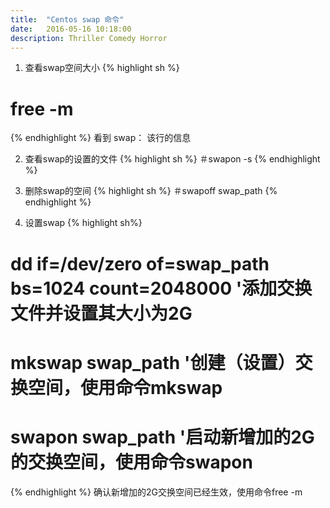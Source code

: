 ```yaml
---
title:  "Centos swap 命令"
date:   2016-05-16 10:18:00
description: Thriller Comedy Horror
---
```


1. 查看swap空间大小
{% highlight sh %}
# free -m
{% endhighlight %}
看到 swap： 该行的信息

2. 查看swap的设置的文件
{% highlight sh %}
＃swapon -s
{% endhighlight %}

3. 删除swap的空间
{% highlight sh %}
＃swapoff  swap_path
{% endhighlight %}

4. 设置swap
{% highlight sh%}
# dd if=/dev/zero of=swap_path bs=1024 count=2048000      '添加交换文件并设置其大小为2G
# mkswap swap_path   '创建（设置）交换空间，使用命令mkswap
# swapon swap_path   '启动新增加的2G的交换空间，使用命令swapon 
{% endhighlight %}
确认新增加的2G交换空间已经生效，使用命令free -m

